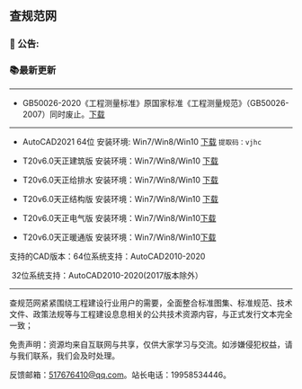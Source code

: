 ## 查规范网
### 📣 公告:
### 📚最新更新

---

- GB50026-2020《工程测量标准》原国家标准《工程测量规范》（GB50026-2007）同时废止。[下载](https://www.lanzouw.com/i7qlXw95rud)

---

- AutoCAD2021 64位 安装环境:  Win7/Win8/Win10  [下载](https://pan.baidu.com/s/1ns2zyT04CXUeB2xQhBiYPw)   `提取码：vjhc`

- T20v6.0天正建筑版  安装环境：Win7/Win8/Win10  [下载](https://www.rjazbs.me/t-2930.html)
- T20v6.0天正给排水  安装环境：Win7/Win8/Win10  [下载](https://www.rjazbs.me/t-2937.html)
- T20v6.0天正结构版   安装环境：Win7/Win8/Win10 [下载](https://www.rjazbs.me/t-2932.html)
- T20v6.0天正电气版    安装环境：Win7/Win8/Win10[下载](https://www.rjazbs.me/t-2934.html)
- T20v6.0天正暖通版    安装环境：Win7/Win8/Win10[下载](https://www.rjazbs.me/t-499.html)

支持的CAD版本：64位系统支持：AutoCAD2010-2020

​                               32位系统支持：AutoCAD2010-2020(2017版本除外）

---



查规范网紧紧围绕工程建设行业用户的需要，全面整合标准图集、标准规范、技术文件、政策法规等与工程建设息息相关的公共技术资源内容，与正式发行文本完全一致；


免责声明：资源均来自互联网与共享，仅供大家学习与交流。如涉嫌侵犯权益，请与我们联系，我们会及时处理。

反馈邮箱：517676410@qq.com。站长电话：19958534446。

